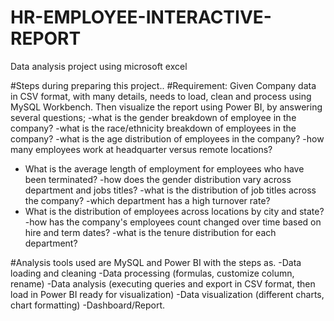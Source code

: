 # HR-EMPLOYEE-INTERACTIVE-REPORT
Data analysis project using microsoft excel 

#Steps during preparing this project..
#Requirement:
Given Company data in CSV format, with many details, needs to load, clean and process using MySQL Workbench. Then visualize the report using Power BI, by answering several questions;
-what is the gender breakdown of employee in the company?
-what is the race/ethnicity breakdown of employees in the company?
-what is the age distribution of employees in the company?
-how many employees work at headquarter versus remote locations?
- What is the average length of employment for employees who have been terminated?
-how does the gender distribution vary across department and jobs titles?
-what is the distribution of job titles across the company?
-which department has a high turnover rate?
- What is the distribution of employees across locations by city and state?
-how has the company's employees count changed over time based on hire and term dates?
-what is the tenure distribution for each department?

 #Analysis tools used are MySQL and Power BI with the steps as.
 -Data loading and cleaning
-Data processing (formulas, customize column, rename)
 -Data analysis (executing queries and export in CSV format, then load in Power BI ready for visualization)
 -Data visualization (different charts, chart formatting)
 -Dashboard/Report.

